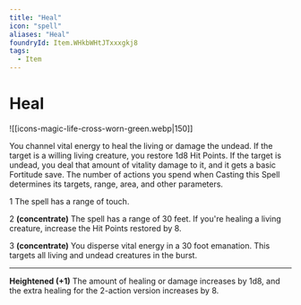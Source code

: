 ```yaml
---
title: "Heal"
icon: "spell"
aliases: "Heal"
foundryId: Item.WHkbWHtJTxxxgkj8
tags:
  - Item
---
```


# Heal
![[icons-magic-life-cross-worn-green.webp|150]]

You channel vital energy to heal the living or damage the undead. If the target is a willing living creature, you restore 1d8 Hit Points. If the target is undead, you deal that amount of vitality damage to it, and it gets a basic Fortitude save. The number of actions you spend when Casting this Spell determines its targets, range, area, and other parameters.

1 The spell has a range of touch.

2 **(concentrate)** The spell has a range of 30 feet. If you're healing a living creature, increase the Hit Points restored by 8.

3 **(concentrate)** You disperse vital energy in a 30 foot emanation. This targets all living and undead creatures in the burst.

* * *

**Heightened (+1)** The amount of healing or damage increases by 1d8, and the extra healing for the 2-action version increases by 8.

